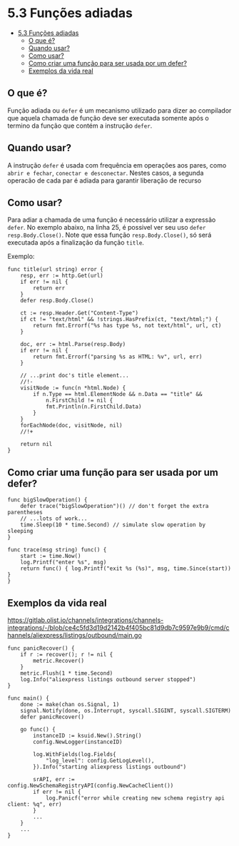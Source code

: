 # 5.3 Funções adiadas 
- [5.3 Funções adiadas](#53-funções-adiadas)
  - [O que é?](#o-que-é)
  - [Quando usar?](#quando-usar)
  - [Como usar?](#como-usar)
  - [Como criar uma função para ser usada por um defer?](#como-criar-uma-função-para-ser-usada-por-um-defer)
  - [Exemplos da vida real](#exemplos-da-vida-real)

## O que é?

Função adiada ou `defer` é um mecanismo utilizado para dizer ao compilador que aquela chamada de função deve ser executada somente após o termino da função que contém a instrução `defer`.

## Quando usar?
A instrução `defer` é usada com frequência em operações aos pares, como `abrir e fechar`, `conectar e desconectar`. Nestes casos, a segunda operacão de cada par é adiada para garantir liberação de recurso

## Como usar?

Para adiar a chamada de uma função é necessário utilizar a expressão `defer`. No exemplo abaixo, na linha 25, é possivel ver seu uso `defer resp.Body.Close()`. Note que essa função `resp.Body.Close()`, só será executada após a finalização da função `title`.

Exemplo: 

```
func title(url string) error {
	resp, err := http.Get(url)
	if err != nil {
		return err
	}
	defer resp.Body.Close()

	ct := resp.Header.Get("Content-Type")
	if ct != "text/html" && !strings.HasPrefix(ct, "text/html;") {
		return fmt.Errorf("%s has type %s, not text/html", url, ct)
	}

	doc, err := html.Parse(resp.Body)
	if err != nil {
		return fmt.Errorf("parsing %s as HTML: %v", url, err)
	}

	// ...print doc's title element...
	//!-
	visitNode := func(n *html.Node) {
		if n.Type == html.ElementNode && n.Data == "title" &&
			n.FirstChild != nil {
			fmt.Println(n.FirstChild.Data)
		}
	}
	forEachNode(doc, visitNode, nil)
	//!+

	return nil
}
```


## Como criar uma função para ser usada por um defer?

```
func bigSlowOperation() {
	defer trace("bigSlowOperation")() // don't forget the extra parentheses
	// ...lots of work...
	time.Sleep(10 * time.Second) // simulate slow operation by sleeping
}

func trace(msg string) func() {
	start := time.Now()
	log.Printf("enter %s", msg)
	return func() { log.Printf("exit %s (%s)", msg, time.Since(start)) }
}
```
## Exemplos da vida real

https://gitlab.olist.io/channels/integrations/channels-integrations/-/blob/ce4c5fd3d19d2142b4f405bc81d9db7c9597e9b9/cmd/channels/aliexpress/listings/outbound/main.go

```
func panicRecover() {
	if r := recover(); r != nil {
		metric.Recover()
	}
	metric.Flush(1 * time.Second)
	log.Info("aliexpress listings outbound server stopped")
}

func main() {
	done := make(chan os.Signal, 1)
	signal.Notify(done, os.Interrupt, syscall.SIGINT, syscall.SIGTERM)
	defer panicRecover()

	go func() {
		instanceID := ksuid.New().String()
		config.NewLogger(instanceID)

		log.WithFields(log.Fields{
			"log_level": config.GetLogLevel(),
		}).Info("starting aliexpress listings outbound")

		srAPI, err := config.NewSchemaRegistryAPI(config.NewCacheClient())
		if err != nil {
			log.Panicf("error while creating new schema registry api client: %q", err)
		}
        ...
    }
    ...
}

```

